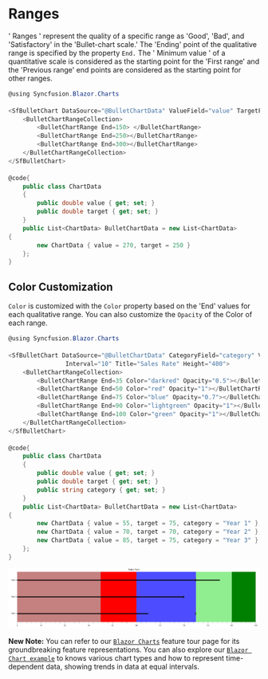 # Ranges

' Ranges ' represent the quality of a specific range as 'Good', 'Bad', and 'Satisfactory' in the 'Bullet-chart scale.' The 'Ending' point of the qualitative range is specified by the property `End.` The ' Minimum value ' of a quantitative scale is considered as the starting point for the 'First range' and the 'Previous range' end points are considered as the starting point for other ranges.

```csharp
@using Syncfusion.Blazor.Charts

<SfBulletChart DataSource="@BulletChartData" ValueField="value" TargetField="target" Minimum="0" Maximum="300" Interval="50" Title="Revenue">
    <BulletChartRangeCollection>
        <BulletChartRange End=150> </BulletChartRange>
        <BulletChartRange End=250></BulletChartRange>
        <BulletChartRange End=300></BulletChartRange>
    </BulletChartRangeCollection>
</SfBulletChart>

@code{
    public class ChartData
    {
        public double value { get; set; }
        public double target { get; set; }
    }
    public List<ChartData> BulletChartData = new List<ChartData>
{
        new ChartData { value = 270, target = 250 }
    };
}
```

## Color Customization

`Color` is customized with the `Color` property based on the 'End' values for each qualitative range. You can also customize the `Opacity` of the Color of each range.

```csharp
@using Syncfusion.Blazor.Charts

<SfBulletChart DataSource="@BulletChartData" CategoryField="category" ValueField="value" TargetField="target" Minimum="0" Maximum="100"
                Interval="10" Title="Sales Rate" Height="400">
    <BulletChartRangeCollection>
        <BulletChartRange End=35 Color="darkred" Opacity="0.5"></BulletChartRange>
        <BulletChartRange End=50 Color="red" Opacity="1"></BulletChartRange>
        <BulletChartRange End=75 Color="blue" Opacity="0.7"></BulletChartRange>
        <BulletChartRange End=90 Color="lightgreen" Opacity="1"></BulletChartRange>
        <BulletChartRange End=100 Color="green" Opacity="1"></BulletChartRange>
    </BulletChartRangeCollection>
</SfBulletChart>

@code{
    public class ChartData
    {
        public double value { get; set; }
        public double target { get; set; }
        public string category { get; set; }
    }
    public List<ChartData> BulletChartData = new List<ChartData>
{
        new ChartData { value = 55, target = 75, category = "Year 1" },
        new ChartData { value = 70, target = 70, category = "Year 2" },
        new ChartData { value = 85, target = 75, category = "Year 3" }
    };
}
```

![Ranges](images/range-custom.png)

**New Note:** You can refer to our [`Blazor Charts`](https://www.syncfusion.com/blazor-components/blazor-charts) feature tour page for its groundbreaking feature representations. You can also explore our [`Blazor Chart example`](https://blazor.syncfusion.com/demos/chart/line?theme=bootstrap4) to knows various chart types and how to represent time-dependent data, showing trends in data at equal intervals.